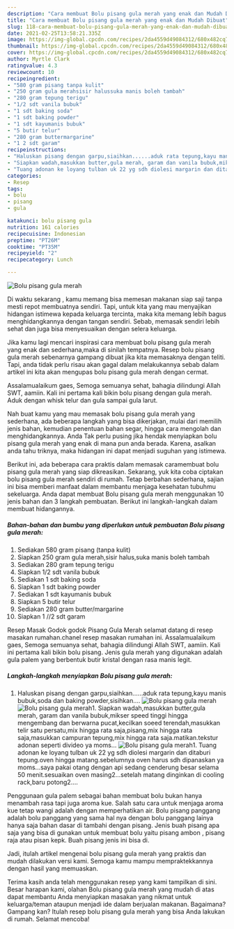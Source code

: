 ```yaml
---
description: "Cara membuat Bolu pisang gula merah yang enak dan Mudah Dibuat"
title: "Cara membuat Bolu pisang gula merah yang enak dan Mudah Dibuat"
slug: 118-cara-membuat-bolu-pisang-gula-merah-yang-enak-dan-mudah-dibuat
date: 2021-02-25T13:58:21.335Z
image: https://img-global.cpcdn.com/recipes/2da4559d49084312/680x482cq70/bolu-pisang-gula-merah-foto-resep-utama.jpg
thumbnail: https://img-global.cpcdn.com/recipes/2da4559d49084312/680x482cq70/bolu-pisang-gula-merah-foto-resep-utama.jpg
cover: https://img-global.cpcdn.com/recipes/2da4559d49084312/680x482cq70/bolu-pisang-gula-merah-foto-resep-utama.jpg
author: Myrtle Clark
ratingvalue: 4.3
reviewcount: 10
recipeingredient:
- "580 gram pisang tanpa kulit"
- "250 gram gula merahsisir halussuka manis boleh tambah"
- "280 gram tepung terigu"
- "1/2 sdt vanila bubuk"
- "1 sdt baking soda"
- "1 sdt baking powder"
- "1 sdt kayumanis bubuk"
- "5 butir telur"
- "280 gram buttermargarine"
- "1 2 sdt garam"
recipeinstructions:
- "Haluskan pisang dengan garpu,siaihkan......aduk rata tepung,kayu manis bubuk,soda dan baking powder,sisihkan...."
- "Siapkan wadah,masukkan butter,gula merah, garam dan vanila bubuk,mikser speed tinggi hingga mengembang dan berwarna pucat,kecilkan soeed terendah,masukkan telir satu persatu,mix hingga rata saja,pisang,mix hingga rata saja,masukkan campuran tepung,mix hingga rata saja.matikan.tekstur adonan seperti divideo ya moms..."
- "Tuang adonan ke loyang tulban uk 22 yg sdh diolesi margarin dan ditaburi tepung.oven hingga matang.sebelumnya oven harus sdh dipanaskan ya moms...saya pakai otang dengan api sedang cenderung besar selama 50 menit.sesuaikan oven masing2...setelah matang dinginkan di cooling rack,baru potong2...."
categories:
- Resep
tags:
- bolu
- pisang
- gula

katakunci: bolu pisang gula 
nutrition: 161 calories
recipecuisine: Indonesian
preptime: "PT26M"
cooktime: "PT35M"
recipeyield: "2"
recipecategory: Lunch

---
```



![Bolu pisang gula merah](https://img-global.cpcdn.com/recipes/2da4559d49084312/680x482cq70/bolu-pisang-gula-merah-foto-resep-utama.jpg)

Di waktu  sekarang , kamu memang bisa memesan makanan siap saji tanpa mesti repot membuatnya sendiri. Tapi, untuk kita yang mau menyajikan hidangan istimewa kepada keluarga tercinta, maka kita memang lebih bagus menghidangkannya dengan tangan sendiri. Sebab, memasak sendiri lebih sehat dan juga bisa menyesuaikan dengan selera keluarga.

Jika kamu lagi mencari inspirasi cara membuat bolu pisang gula merah yang enak dan sederhana,maka di sinilah tempatnya. Resep bolu pisang gula merah  sebenarnya gampang dibuat jika kita memasaknya dengan teliti. Tapi, anda tidak perlu risau akan gagal dalam melakukannya 
sebab dalam artikel ini kita akan mengupas bolu pisang gula merah dengan cermat.  

Assalamualaikum gaes, Semoga semuanya sehat, bahagia dilindungi Allah SWT, aamiin. Kali ini pertama kali bikin bolu pisang dengan gula merah. Aduk dengan whisk telur dan gula sampai gula larut.

Nah buat kamu yang mau memasak bolu pisang gula merah yang sederhana, ada beberapa langkah yang bisa dikerjakan, mulai dari memilih jenis bahan, kemudian penentuan bahan segar, hingga cara mengolah dan menghidangkannya. Anda Tak perlu pusing jika hendak menyiapkan bolu pisang gula merah yang enak di mana pun anda berada. Karena, asalkan anda  tahu triknya, maka hidangan ini dapat menjadi suguhan yang istimewa.

Berikut ini, ada beberapa cara praktis  dalam memasak caramembuat bolu pisang gula merah yang siap dikreasikan. Sekarang, yuk kita coba ciptakan bolu pisang gula merah sendiri di rumah. Tetap berbahan sederhana, sajian ini bisa memberi manfaat dalam membantu menjaga kesehatan tubuhmu sekeluarga. Anda dapat membuat Bolu pisang gula merah menggunakan 10 jenis bahan dan 3 langkah pembuatan. Berikut ini langkah-langkah dalam membuat hidangannya.

<!--inarticleads1-->

##### Bahan-bahan dan bumbu yang diperlukan untuk pembuatan Bolu pisang gula merah:

1. Sediakan 580 gram pisang (tanpa kulit)
1. Siapkan 250 gram gula merah,sisir halus,suka manis boleh tambah
1. Sediakan 280 gram tepung terigu
1. Siapkan 1/2 sdt vanila bubuk
1. Sediakan 1 sdt baking soda
1. Siapkan 1 sdt baking powder
1. Sediakan 1 sdt kayumanis bubuk
1. Siapkan 5 butir telur
1. Sediakan 280 gram butter/margarine
1. Siapkan 1 //2 sdt garam


Resep Masak Godok godok Pisang Gula Merah selamat datang di resep masakan rumahan.chanel resep masakan rumahan ini. Assalamualaikum gaes, Semoga semuanya sehat, bahagia dilindungi Allah SWT, aamiin. Kali ini pertama kali bikin bolu pisang. Jenis gula merah yang digunakan adalah gula palem yang berbentuk butir kristal dengan rasa manis legit. 

<!--inarticleads2-->

##### Langkah-langkah menyiapkan Bolu pisang gula merah:

1. Haluskan pisang dengan garpu,siaihkan......aduk rata tepung,kayu manis bubuk,soda dan baking powder,sisihkan....
<img src="https://img-global.cpcdn.com/steps/dbe62cdd882302bb/160x128cq70/bolu-pisang-gula-merah-langkah-memasak-1-foto.jpg" alt="Bolu pisang gula merah"><img src="https://img-global.cpcdn.com/steps/16eaa1a034f4d397/160x128cq70/bolu-pisang-gula-merah-langkah-memasak-1-foto.jpg" alt="Bolu pisang gula merah">1. Siapkan wadah,masukkan butter,gula merah, garam dan vanila bubuk,mikser speed tinggi hingga mengembang dan berwarna pucat,kecilkan soeed terendah,masukkan telir satu persatu,mix hingga rata saja,pisang,mix hingga rata saja,masukkan campuran tepung,mix hingga rata saja.matikan.tekstur adonan seperti divideo ya moms...
<img src="//assets-global.cpcdn.com/assets/icons/button_play-2c75c40dde080a61004c1f40b05d8f140eaff45d7e9e6481dc71c63d2e7c4909.png" alt="Bolu pisang gula merah">1. Tuang adonan ke loyang tulban uk 22 yg sdh diolesi margarin dan ditaburi tepung.oven hingga matang.sebelumnya oven harus sdh dipanaskan ya moms...saya pakai otang dengan api sedang cenderung besar selama 50 menit.sesuaikan oven masing2...setelah matang dinginkan di cooling rack,baru potong2....


Penggunaan gula palem sebagai bahan membuat bolu bukan hanya menambah rasa tapi juga aroma kue. Salah satu cara untuk menjaga aroma kue tetap wangi adalah dengan memperhatikan air. Bolu pisang panggang adalah bolu panggang yang sama hal nya dengan bolu panggang lainya hanya saja bahan dasar di tambahi dengan pisang. Jenis buah pisang apa saja yang bisa di gunakan untuk membuat bolu yaitu pisang ambon , pisang raja atau pisan kepk. Buah pisang jenis ini bisa di. 

Jadi, itulah artikel mengenai  bolu pisang gula merah  yang praktis dan mudah dilakukan versi kami. Semoga kamu mampu mempraktekkannya dengan hasil yang memuaskan. 

Terima kasih anda telah menggunakan resep yang kami tampilkan di sini. Besar harapan kami, olahan  Bolu pisang gula merah yang mudah di atas dapat membantu Anda menyiapkan masakan yang nikmat untuk keluarga/teman ataupun menjadi ide dalam berjualan makanan. Bagaimana? Gampang kan? Itulah resep bolu pisang gula merah yang bisa Anda lakukan di rumah. Selamat mencoba!

